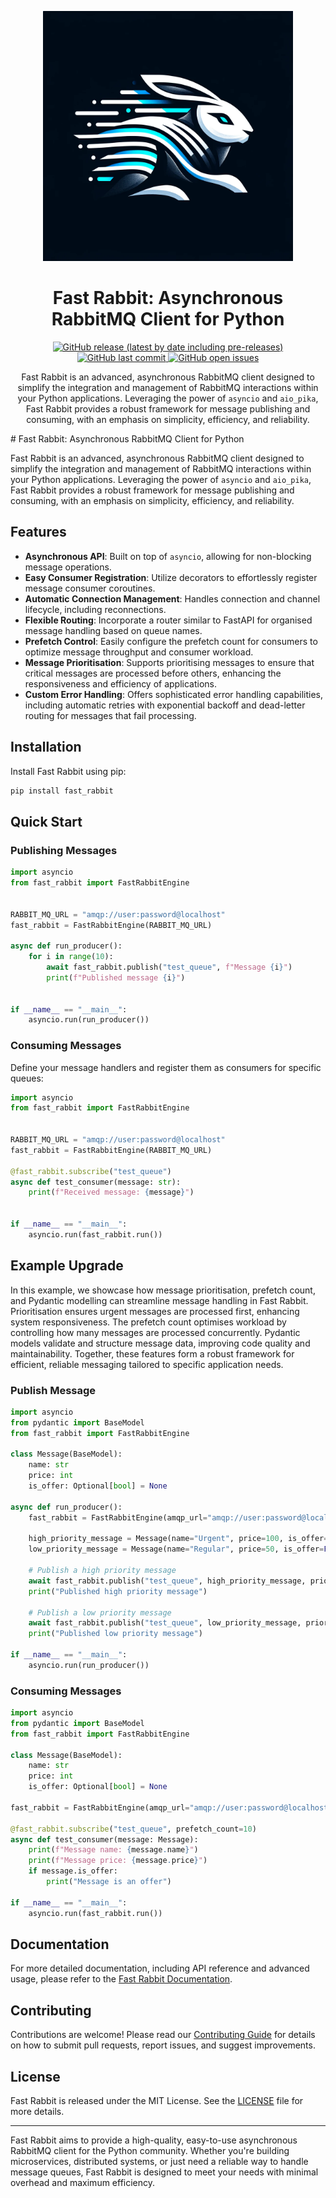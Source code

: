 <p align="center">
  <img src="./assets/logo.png" alt="Fast Rabbit Logo" width="400"/>
</p>

<h1 align="center">Fast Rabbit: Asynchronous RabbitMQ Client for Python</h1>

<p align="center">
  <a href="https://github.com/shaunbarney/fastrabbit/releases">
    <img src="https://img.shields.io/github/v/release/shaunbarney/fastrabbit?include_prereleases&style=flat-square" alt="GitHub release (latest by date including pre-releases)">
  </a>
  <a href="https://github.com/shaunbarney/fastrabbit/commits/main">
    <img src="https://img.shields.io/github/last-commit/shaunbarney/fastrabbit?style=flat-square" alt="GitHub last commit">
  </a>
  <a href="https://github.com/shaunbarney/fastrabbit/issues">
    <img src="https://img.shields.io/github/issues-raw/shaunbarney/fastrabbit?style=flat-square" alt="GitHub open issues">
  </a>
  <!-- Add more badges here -->
</p>

<p align="center">
Fast Rabbit is an advanced, asynchronous RabbitMQ client designed to simplify the integration and management of RabbitMQ interactions within your Python applications. Leveraging the power of <code>asyncio</code> and <code>aio_pika</code>, Fast Rabbit provides a robust framework for message publishing and consuming, with an emphasis on simplicity, efficiency, and reliability.
</p>
# Fast Rabbit: Asynchronous RabbitMQ Client for Python

Fast Rabbit is an advanced, asynchronous RabbitMQ client designed to simplify the integration and management of RabbitMQ interactions within your Python applications. Leveraging the power of `asyncio` and `aio_pika`, Fast Rabbit provides a robust framework for message publishing and consuming, with an emphasis on simplicity, efficiency, and reliability.

## Features

- **Asynchronous API**: Built on top of `asyncio`, allowing for non-blocking message operations.
- **Easy Consumer Registration**: Utilize decorators to effortlessly register message consumer coroutines.
- **Automatic Connection Management**: Handles connection and channel lifecycle, including reconnections.
- **Flexible Routing**: Incorporate a router similar to FastAPI for organised message handling based on queue names.
- **Prefetch Control**: Easily configure the prefetch count for consumers to optimize message throughput and consumer workload.
- **Message Prioritisation**: Supports prioritising messages to ensure that critical messages are processed before others, enhancing the responsiveness and efficiency of applications.
- **Custom Error Handling**: Offers sophisticated error handling capabilities, including automatic retries with exponential backoff and dead-letter routing for messages that fail processing.

## Installation

Install Fast Rabbit using pip:

```bash
pip install fast_rabbit
```

## Quick Start

### Publishing Messages

```python
import asyncio
from fast_rabbit import FastRabbitEngine


RABBIT_MQ_URL = "amqp://user:password@localhost"
fast_rabbit = FastRabbitEngine(RABBIT_MQ_URL)

async def run_producer():
    for i in range(10):
        await fast_rabbit.publish("test_queue", f"Message {i}")
        print(f"Published message {i}")


if __name__ == "__main__":
    asyncio.run(run_producer())
```

### Consuming Messages

Define your message handlers and register them as consumers for specific queues:

```python
import asyncio
from fast_rabbit import FastRabbitEngine


RABBIT_MQ_URL = "amqp://user:password@localhost"
fast_rabbit = FastRabbitEngine(RABBIT_MQ_URL)

@fast_rabbit.subscribe("test_queue")
async def test_consumer(message: str):
    print(f"Received message: {message}")


if __name__ == "__main__":
    asyncio.run(fast_rabbit.run())
```

## Example Upgrade

In this example, we showcase how message prioritisation, prefetch count, and Pydantic modelling can streamline message handling in Fast Rabbit. Prioritisation ensures urgent messages are processed first, enhancing system responsiveness. The prefetch count optimises workload by controlling how many messages are processed concurrently. Pydantic models validate and structure message data, improving code quality and maintainability. Together, these features form a robust framework for efficient, reliable messaging tailored to specific application needs.

### Publish Message

```python
import asyncio
from pydantic import BaseModel
from fast_rabbit import FastRabbitEngine

class Message(BaseModel):
    name: str
    price: int
    is_offer: Optional[bool] = None

async def run_producer():
    fast_rabbit = FastRabbitEngine(amqp_url="amqp://user:password@localhost")
    
    high_priority_message = Message(name="Urgent", price=100, is_offer=True)
    low_priority_message = Message(name="Regular", price=50, is_offer=False)
    
    # Publish a high priority message
    await fast_rabbit.publish("test_queue", high_priority_message, priority=5)
    print("Published high priority message")
    
    # Publish a low priority message
    await fast_rabbit.publish("test_queue", low_priority_message, priority=1)
    print("Published low priority message")

if __name__ == "__main__":
    asyncio.run(run_producer())
```

### Consuming Messages

```python
import asyncio
from pydantic import BaseModel
from fast_rabbit import FastRabbitEngine

class Message(BaseModel):
    name: str
    price: int
    is_offer: Optional[bool] = None

fast_rabbit = FastRabbitEngine(amqp_url="amqp://user:password@localhost")

@fast_rabbit.subscribe("test_queue", prefetch_count=10)
async def test_consumer(message: Message):
    print(f"Message name: {message.name}")
    print(f"Message price: {message.price}")
    if message.is_offer:
        print("Message is an offer")

if __name__ == "__main__":
    asyncio.run(fast_rabbit.run())
```
## Documentation

For more detailed documentation, including API reference and advanced usage, please refer to the [Fast Rabbit Documentation](./documentation/DOCUMENTATION.md).

## Contributing

Contributions are welcome! Please read our [Contributing Guide](./documentation/CONTRIBUTING.md) for details on how to submit pull requests, report issues, and suggest improvements.

## License

Fast Rabbit is released under the MIT License. See the [LICENSE](LICENSE) file for more details.

---

Fast Rabbit aims to provide a high-quality, easy-to-use asynchronous RabbitMQ client for the Python community. Whether you're building microservices, distributed systems, or just need a reliable way to handle message queues, Fast Rabbit is designed to meet your needs with minimal overhead and maximum efficiency.
